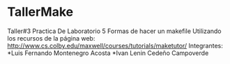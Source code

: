 # TallerMake
Taller#3 Practica De Laboratorio 5 Formas de hacer un makefile
Utilizando los recursos de la página web: http://www.cs.colby.edu/maxwell/courses/tutorials/maketutor/
Integrantes:
*Luis Fernando Montenegro Acosta
*Ivan Lenin Cedeño Campoverde
